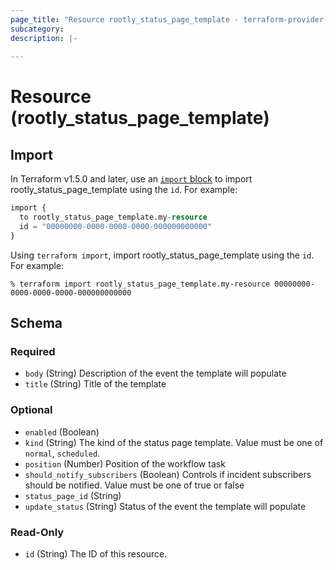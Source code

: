 ```yaml
---
page_title: "Resource rootly_status_page_template - terraform-provider-rootly"
subcategory:
description: |-
    
---
```


# Resource (rootly_status_page_template)





## Import

In Terraform v1.5.0 and later, use an [`import` block](https://developer.hashicorp.com/terraform/language/import) to import rootly_status_page_template using the `id`. For example:

```terraform
import {
  to rootly_status_page_template.my-resource
  id = "00000000-0000-0000-0000-000000000000"
}
```

Using `terraform import`, import rootly_status_page_template using the `id`. For example:

```console
% terraform import rootly_status_page_template.my-resource 00000000-0000-0000-0000-000000000000
```

<!-- schema generated by tfplugindocs -->
## Schema

### Required

- `body` (String) Description of the event the template will populate
- `title` (String) Title of the template

### Optional

- `enabled` (Boolean)
- `kind` (String) The kind of the status page template. Value must be one of `normal`, `scheduled`.
- `position` (Number) Position of the workflow task
- `should_notify_subscribers` (Boolean) Controls if incident subscribers should be notified. Value must be one of true or false
- `status_page_id` (String)
- `update_status` (String) Status of the event the template will populate

### Read-Only

- `id` (String) The ID of this resource.
